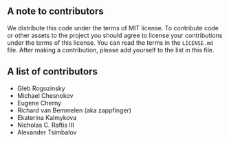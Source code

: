## A note to contributors

We distribute this code under the terms of MIT license. To contribute code or
other assets to the project you should agree to license your contributions under
the terms of this license. You can read the terms in the `LICENSE.md` file.
After making a contribution, please add yourself to the list in this file.

## A list of contributors

- Gleb Rogozinsky
- Michael Chesnokov
- Eugene Cherny
- Richard van Bemmelen (aka zappfinger)
- Ekaterina Kalmykova
- Nicholas C. Raftis III
- Alexander Tsimbalov
